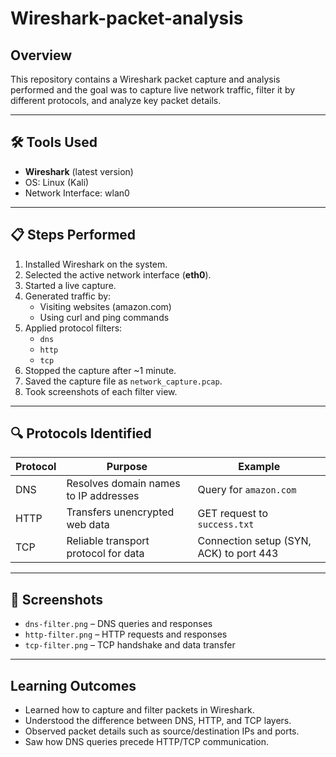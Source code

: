 # Wireshark-packet-analysis

##  Overview
This repository contains a Wireshark packet capture and analysis performed and the goal was to capture live network traffic, filter it by different protocols, and analyze key packet details.

---

## 🛠 Tools Used
- **Wireshark** (latest version)
- OS: Linux (Kali)
- Network Interface: wlan0

---

## 📋 Steps Performed
1. Installed Wireshark on the system.
2. Selected the active network interface (**eth0**).
3. Started a live capture.
4. Generated traffic by:
   - Visiting websites (amazon.com)
   - Using curl and ping commands
5. Applied protocol filters:
   - `dns`
   - `http`
   - `tcp`
6. Stopped the capture after ~1 minute.
7. Saved the capture file as `network_capture.pcap`.
8. Took screenshots of each filter view.

---

## 🔍 Protocols Identified
| Protocol | Purpose | Example |
|----------|---------|---------|
| DNS      | Resolves domain names to IP addresses | Query for `amazon.com` |
| HTTP     | Transfers unencrypted web data | GET request to `success.txt` |
| TCP      | Reliable transport protocol for data | Connection setup (SYN, ACK) to port 443 |

---

## 📸 Screenshots
- `dns-filter.png` – DNS queries and responses
- `http-filter.png` – HTTP requests and responses
- `tcp-filter.png` – TCP handshake and data transfer

---

##  Learning Outcomes
- Learned how to capture and filter packets in Wireshark.
- Understood the difference between DNS, HTTP, and TCP layers.
- Observed packet details such as source/destination IPs and ports.
- Saw how DNS queries precede HTTP/TCP communication.
